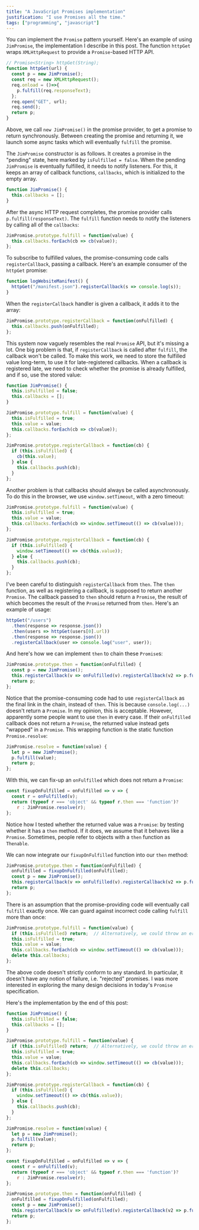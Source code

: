 ```yaml
---
title: "A JavaScript Promises implementation"
justification: "I use Promises all the time."
tags: ["programming", "javascript"]
---
```


You can implement the `Promise` pattern yourself.
Here's an example of using `JimPromise`,
the implementation I describe in this post.
The function `httpGet` wraps `XMLHttpRequest` to provide a `Promise`-based HTTP API.

```js
// Promise<String> httpGet(String);
function httpGet(url) {
  const p = new JimPromise();
  const req = new XMLHttpRequest();
  req.onload = ()=>{
    p.fulfill(req.responseText);
  };
  req.open("GET", url);
  req.send();
  return p;
}
```

Above, we call `new JimPromise()` in the promise provider,
to get a promise to return synchronously.
Between creating the promise and returning it,
we launch some async tasks which will eventually `fulfill` the promise.

The `JimPromise` constructor is as follows.
It creates a promise in the "pending" state,
here marked by `isFulfilled = false`.
When the pending `JimPromise` is eventually fulfilled,
it needs to notify listeners.
For this, it keeps an array of callback functions, `callbacks`,
which is initialized to the empty array.

```js
function JimPromise() {
  this.callbacks = [];
}
```

After the async HTTP request completes,
the promise provider calls `p.fulfill(responseText)`.
The `fulfill` function needs to notify the listeners
by calling all of the `callbacks`:

```js
JimPromise.prototype.fulfill = function(value) {
  this.callbacks.forEach(cb => cb(value));
};
```

To subscribe to fulfilled values,
the promise-consuming code calls `registerCallback`, passing a callback.
Here's an example consumer of the `httpGet` promise:

```js
function logWebsiteManifest() {
  httpGet("/manifest.json").registerCallback(s => console.log(s));
}
```

When the  `registerCallback` handler is given a callback,
it adds it to the array:

```js
JimPromise.prototype.registerCallback = function(onFulfilled) {
  this.callbacks.push(onFulfilled);
};
```

This system now vaguely resembles the real `Promise` API,
but it's missing a lot.
One big problem is that,
if `registerCallback` is called after `fulfill`,
the callback won't be called.
To make this work,
we need to store the fulfilled value long-term,
to use it for late-registered callbacks.
When a callback is registered late,
we need to check whether the promise is already fulfilled,
and if so, use the stored value:

```js
function JimPromise() {
  this.isFulfilled = false;
  this.callbacks = [];
}

JimPromise.prototype.fulfill = function(value) {
  this.isFulfilled = true;
  this.value = value;
  this.callbacks.forEach(cb => cb(value));
};

JimPromise.prototype.registerCallback = function(cb) {
  if (this.isFulfilled) {
    cb(this.value);
  } else {
    this.callbacks.push(cb);
  }
};
```

Another problem is that callbacks should always be called asynchronously.
To do this in the browser, we use `window.setTimeout`, with a zero timeout:

```js
JimPromise.prototype.fulfill = function(value) {
  this.isFulfilled = true;
  this.value = value;
  this.callbacks.forEach(cb => window.setTimeout(() => cb(value)));
};

JimPromise.prototype.registerCallback = function(cb) {
  if (this.isFulfilled) {
    window.setTimeout(() => cb(this.value));
  } else {
    this.callbacks.push(cb);
  }
};
```

I've been careful to distinguish `registerCallback` from `then`.
The `then` function, as well as registering a callback,
is supposed to return another `Promise`.
The callback passed to `then` should return a `Promise`,
the result of which becomes the result of the `Promise` returned from `then`.
Here's an example of usage:

```js
httpGet("/users")
  .then(response => response.json())
  .then(users => httpGet(users[0].url))
  .then(response => response.json())
  .registerCallback(user => console.log("user", user));
```

And here's how we can implement `then` to chain these `Promise`s:

```js
JimPromise.prototype.then = function(onFulfilled) {
  const p = new JimPromise();
  this.registerCallback(v => onFulfilled(v).registerCallback(v2 => p.fulfill(v2)));
  return p;
};
```

Notice that
the promise-consuming code had
to use `registerCallback` as the final link in the chain,
instead of `then`.
This is because `console.log(...)` doesn't return a `Promise`.
In my opinion, this is acceptable.
However, apparently some people want to use `then` in every case.
If their `onFulfilled` callback does not return a `Promise`,
the returned value instead gets "wrapped" in a `Promise`.
This wrapping function is the static function `Promise.resolve`:

```js
JimPromise.resolve = function(value) {
  let p = new JimPromise();
  p.fulfill(value);
  return p;
};
```

With this, we can fix-up an `onFulfilled` which does not return a `Promise`:

```js
const fixupOnFulfilled = onFulfilled => v => {
  const r = onFulfilled(v);
  return (typeof r === 'object' && typeof r.then === 'function')?
    r : JimPromise.resolve(r);
};
```

Notice how I tested whether the returned value was a `Promise`:
by testing whether it has a `then` method.
If it does, we assume that it behaves like a `Promise`.
Sometimes, people refer to objects with a `then` function as `Thenable`.

We can now integrate our `fixupOnFulfilled` function into our `then` method:

```js
JimPromise.prototype.then = function(onFulfilled) {
  onFulfilled = fixupOnFulfilled(onFulfilled);
  const p = new JimPromise();
  this.registerCallback(v => onFulfilled(v).registerCallback(v2 => p.fulfill(v2)));
  return p;
};
```

There is an assumption that
the promise-providing code will eventually call `fulfill` exactly once.
We can guard against incorrect code calling `fulfill` more than once:

```js
JimPromise.prototype.fulfill = function(value) {
  if (this.isFulfilled) return;  // Alternatively, we could throw an error
  this.isFulfilled = true;
  this.value = value;
  this.callbacks.forEach(cb => window.setTimeout(() => cb(value)));
  delete this.callbacks;
};
```

The above code doesn't strictly conform to any standard.
In particular, it doesn't have any notion of failure, i.e. "rejected" promises.
I was more interested in exploring the many design decisions
in today's `Promise` specification.

Here's the implementation by the end of this post:

```js
function JimPromise() {
  this.isFulfilled = false;
  this.callbacks = [];
}

JimPromise.prototype.fulfill = function(value) {
  if (this.isFulfilled) return;  // Alternatively, we could throw an error
  this.isFulfilled = true;
  this.value = value;
  this.callbacks.forEach(cb => window.setTimeout(() => cb(value)));
  delete this.callbacks;
};

JimPromise.prototype.registerCallback = function(cb) {
  if (this.isFulfilled) {
    window.setTimeout(() => cb(this.value));
  } else {
    this.callbacks.push(cb);
  }
};

JimPromise.resolve = function(value) {
  let p = new JimPromise();
  p.fulfill(value);
  return p;
};

const fixupOnFulfilled = onFulfilled => v => {
  const r = onFulfilled(v);
  return (typeof r === 'object' && typeof r.then === 'function')?
    r : JimPromise.resolve(r);
};

JimPromise.prototype.then = function(onFulfilled) {
  onFulfilled = fixupOnFulfilled(onFulfilled);
  const p = new JimPromise();
  this.registerCallback(v => onFulfilled(v).registerCallback(v2 => p.fulfill(v2)));
  return p;
};
```
